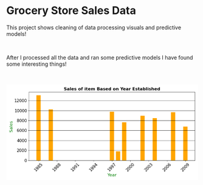 # Grocery Store Sales Data

This project shows cleaning of data processing visuals and predictive models!

<br/>

After I processed all the data and ran some predictive models I have found some interesting things!

<br/>

![year_established](year_est.png)

<br/>
